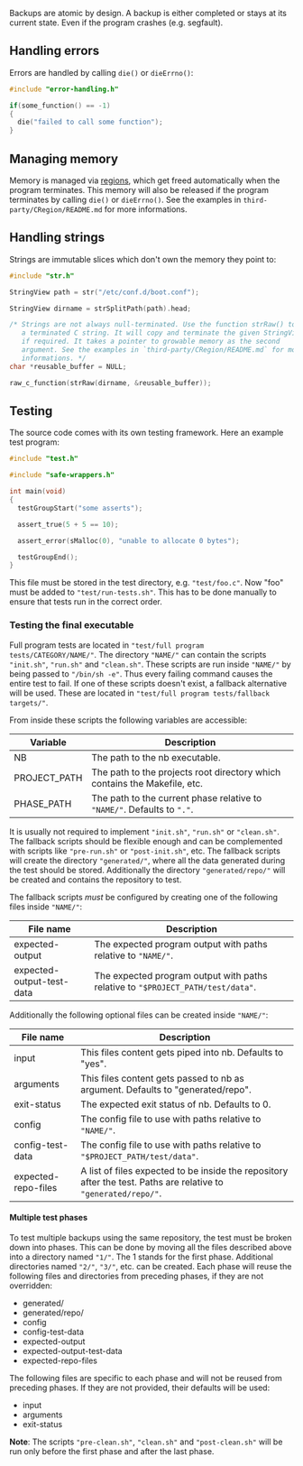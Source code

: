 Backups are atomic by design. A backup is either completed or stays at its
current state. Even if the program crashes (e.g. segfault).

## Handling errors

Errors are handled by calling `die()` or `dieErrno()`:

```c
#include "error-handling.h"

if(some_function() == -1)
{
  die("failed to call some function");
}
```

## Managing memory

Memory is managed via
[regions](https://en.wikipedia.org/wiki/Region-based_memory_management),
which get freed automatically when the program terminates. This memory will
also be released if the program terminates by calling `die()` or
`dieErrno()`. See the examples in `third-party/CRegion/README.md` for more
informations.

## Handling strings

Strings are immutable slices which don't own the memory they point to:

```c
#include "str.h"

StringView path = str("/etc/conf.d/boot.conf");

StringView dirname = strSplitPath(path).head;

/* Strings are not always null-terminated. Use the function strRaw() to get
   a terminated C string. It will copy and terminate the given StringView
   if required. It takes a pointer to growable memory as the second
   argument. See the examples in `third-party/CRegion/README.md` for more
   informations. */
char *reusable_buffer = NULL;

raw_c_function(strRaw(dirname, &reusable_buffer));
```

## Testing

The source code comes with its own testing framework. Here an example test
program:

```c
#include "test.h"

#include "safe-wrappers.h"

int main(void)
{
  testGroupStart("some asserts");

  assert_true(5 + 5 == 10);

  assert_error(sMalloc(0), "unable to allocate 0 bytes");

  testGroupEnd();
}
```

This file must be stored in the test directory, e.g. `"test/foo.c"`. Now
"foo" must be added to `"test/run-tests.sh"`. This has to be done manually
to ensure that tests run in the correct order.

### Testing the final executable

Full program tests are located in `"test/full program
tests/CATEGORY/NAME/"`. The directory `"NAME/"` can contain the scripts
`"init.sh"`, `"run.sh"` and `"clean.sh"`. These scripts are run inside
`"NAME/"` by being passed to `"/bin/sh -e"`. Thus every failing command
causes the entire test to fail. If one of these scripts doesn't exist, a
fallback alternative will be used. These are located in `"test/full program
tests/fallback targets/"`.

From inside these scripts the following variables are accessible:

Variable      | Description
--------------|---------------
NB            | The path to the nb executable.
PROJECT\_PATH | The path to the projects root directory which contains the Makefile, etc.
PHASE\_PATH   | The path to the current phase relative to `"NAME/"`. Defaults to `"."`.

It is usually not required to implement `"init.sh"`, `"run.sh"` or
`"clean.sh"`. The fallback scripts should be flexible enough and can be
complemented with scripts like `"pre-run.sh"` or `"post-init.sh"`, etc. The
fallback scripts will create the directory `"generated/"`, where all the
data generated during the test should be stored. Additionally the directory
`"generated/repo/"` will be created and contains the repository to test.

The fallback scripts _must_ be configured by creating one of the following
files inside `"NAME/"`:

File name                 | Description
--------------------------|--
expected-output           | The expected program output with paths relative to `"NAME/"`.
expected-output-test-data | The expected program output with paths relative to `"$PROJECT_PATH/test/data"`.

Additionally the following optional files can be created inside `"NAME/"`:

File name           | Description
--------------------|------------
input               | This files content gets piped into nb. Defaults to "yes".
arguments           | This files content gets passed to nb as argument. Defaults to "generated/repo".
exit-status         | The expected exit status of nb. Defaults to 0.
config              | The config file to use with paths relative to `"NAME/"`.
config-test-data    | The config file to use with paths relative to `"$PROJECT_PATH/test/data"`.
expected-repo-files | A list of files expected to be inside the repository after the test. Paths are relative to `"generated/repo/"`.

#### Multiple test phases

To test multiple backups using the same repository, the test must be broken
down into phases. This can be done by moving all the files described above
into a directory named `"1/"`. The 1 stands for the first phase. Additional
directories named `"2/"`, `"3/"`, etc. can be created. Each phase will
reuse the following files and directories from preceding phases, if they
are not overridden:

* generated/
* generated/repo/
* config
* config-test-data
* expected-output
* expected-output-test-data
* expected-repo-files

The following files are specific to each phase and will not be reused from
preceding phases. If they are not provided, their defaults will be used:

* input
* arguments
* exit-status

**Note**: The scripts `"pre-clean.sh"`, `"clean.sh"` and `"post-clean.sh"`
will be run only before the first phase and after the last phase.
